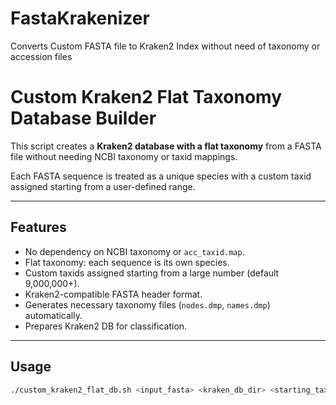 # FastaKrakenizer
Converts Custom FASTA file to Kraken2 Index without need of taxonomy or accession files

# Custom Kraken2 Flat Taxonomy Database Builder

This script creates a **Kraken2 database with a flat taxonomy** from a FASTA file without needing NCBI taxonomy or taxid mappings.

Each FASTA sequence is treated as a unique species with a custom taxid assigned starting from a user-defined range.

---

## Features

- No dependency on NCBI taxonomy or `acc_taxid.map`.
- Flat taxonomy: each sequence is its own species.
- Custom taxids assigned starting from a large number (default 9,000,000+).
- Kraken2-compatible FASTA header format.
- Generates necessary taxonomy files (`nodes.dmp`, `names.dmp`) automatically.
- Prepares Kraken2 DB for classification.

---

## Usage

```bash
./custom_kraken2_flat_db.sh <input_fasta> <kraken_db_dir> <starting_taxid>
